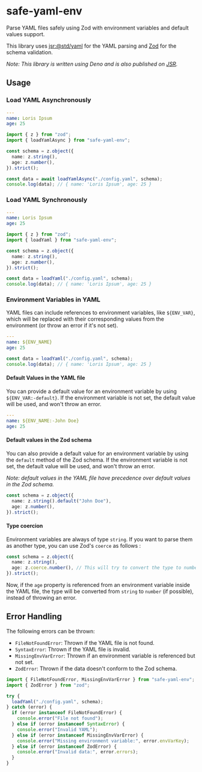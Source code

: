 # safe-yaml-env

Parse YAML files safely using Zod with environment variables and default values
support.

This library uses [jsr:@std/yaml](https://jsr.io/@std/yaml) for the YAML parsing
and [Zod](https://zod.dev) for the schema validation.

_Note: This library is written using Deno and is also published on
[JSR](https://jsr.io/@niiju/safe-yaml-env)._

## Usage

### Load YAML Asynchronously

```yaml
---
name: Loris Ipsum
age: 25
```

```typescript
import { z } from "zod";
import { loadYamlAsync } from "safe-yaml-env";

const schema = z.object({
  name: z.string(),
  age: z.number(),
}).strict();

const data = await loadYamlAsync("./config.yaml", schema);
console.log(data); // { name: 'Loris Ipsum', age: 25 }
```

### Load YAML Synchronously

```yaml
---
name: Loris Ipsum
age: 25
```

```typescript
import { z } from "zod";
import { loadYaml } from "safe-yaml-env";

const schema = z.object({
  name: z.string(),
  age: z.number(),
}).strict();

const data = loadYaml("./config.yaml", schema);
console.log(data); // { name: 'Loris Ipsum', age: 25 }
```

### Environment Variables in YAML

YAML files can include references to environment variables, like `${ENV_VAR}`,
which will be replaced with their corresponding values from the environment (or
throw an error if it's not set).

```yaml
---
name: ${ENV_NAME}
age: 25
```

```typescript
const data = loadYaml("./config.yaml", schema);
console.log(data); // { name: 'Loris Ipsum', age: 25 }
```

#### Default Values in the YAML file

You can provide a default value for an environment variable by using
`${ENV_VAR:-default}`. If the environment variable is not set, the default value
will be used, and won't throw an error.

```yaml
---
name: ${ENV_NAME:-John Doe}
age: 25
```

#### Default values in the Zod schema

You can also provide a default value for an environment variable by using the
`default` method of the Zod schema. If the environment variable is not set, the
default value will be used, and won't throw an error.

_Note: default values in the YAML file have precedence over default values in
the Zod schema._

```typescript
const schema = z.object({
  name: z.string().default("John Doe"),
  age: z.number(),
}).strict();
```

#### Type coercion

Environment variables are always of type `string`. If you want to parse them as
another type, you can use Zod's `coerce` as follows :

```typescript
const schema = z.object({
  name: z.string(),
  age: z.coerce.number(), // This will try to convert the type to number
}).strict();
```

Now, if the `age` property is referenced from an environment variable inside the
YAML file, the type will be converted from `string` to `number` (if possible),
instead of throwing an error.

## Error Handling

The following errors can be thrown:

- `FileNotFoundError`: Thrown if the YAML file is not found.
- `SyntaxError`: Thrown if the YAML file is invalid.
- `MissingEnvVarError`: Thrown if an environment variable is referenced but not
  set.
- `ZodError`: Thrown if the data doesn't conform to the Zod schema.

```typescript
import { FileNotFoundError, MissingEnvVarError } from "safe-yaml-env";
import { ZodError } from "zod";

try {
  loadYaml("./config.yaml", schema);
} catch (error) {
  if (error instanceof FileNotFoundError) {
    console.error("File not found");
  } else if (error instanceof SyntaxError) {
    console.error("Invalid YAML");
  } else if (error instanceof MissingEnvVarError) {
    console.error("Missing environment variable:", error.envVarKey);
  } else if (error instanceof ZodError) {
    console.error("Invalid data:", error.errors);
  }
}
```
